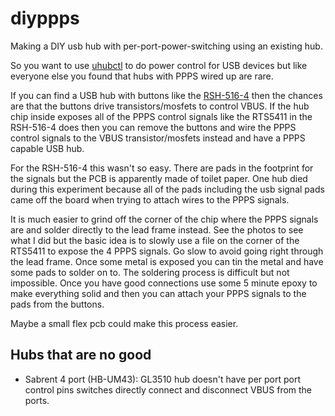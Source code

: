 # diyppps
Making a DIY usb hub with per-port-power-switching using an existing hub.

So you want to use [uhubctl](https://github.com/mvp/uhubctl) to do power
control for USB devices but like everyone else you found that hubs with PPPS
wired up are rare.

If you can find a USB hub with buttons like the [RSH-516-4](https://www.amazon.co.jp/gp/product/B07R227J1S/ref=ppx_yo_dt_b_asin_title_o02_s00?ie=UTF8&psc=1)
then the chances are that the buttons drive transistors/mosfets to control
VBUS. If the hub chip inside exposes all of the PPPS control signals like
the RTS5411 in the RSH-516-4 does then you can remove the buttons and
wire the PPPS control signals to the VBUS transistor/mosfets instead and
have a PPPS capable USB hub.

For the RSH-516-4 this wasn't so easy. There are pads in the footprint
for the signals but the PCB is apparently made of toilet paper.
One hub died during this experiment because all of the pads including
the usb signal pads came off the board when trying to attach wires to
the PPPS signals.

It is much easier to grind off the corner of the chip where the PPPS
signals are and solder directly to the lead frame instead. See the photos
to see what I did but the basic idea is to slowly use a file
on the corner of the RTS5411 to expose the 4 PPPS signals. Go slow
to avoid going right through the lead frame. Once some metal is exposed
you can tin the metal and have some pads to solder on to. The soldering
process is difficult but not impossible. Once you have good connections
use some 5 minute epoxy to make everything solid and then you can
attach your PPPS signals to the pads from the buttons.

Maybe a small flex pcb could make this process easier.

## Hubs that are no good

- Sabrent 4 port (HB-UM43): GL3510 hub doesn't have per port port control pins
  switches directly connect and disconnect VBUS from the ports.
